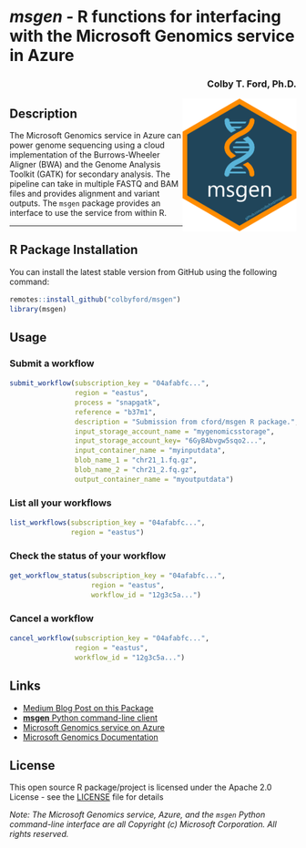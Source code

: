 
# *msgen* - R functions for interfacing with the Microsoft Genomics service in Azure
<h3 align = "right">Colby T. Ford, Ph.D.</h3>
<img align="right" src="https://raw.githubusercontent.com/colbyford/msgen/master/img/msgen_hex.png" alt="msgen icon" width="200">

## Description

The Microsoft Genomics service in Azure can power genome sequencing using a cloud implementation of the Burrows-Wheeler Aligner (BWA) and the Genome Analysis Toolkit (GATK) for secondary analysis. The pipeline can take in multiple FASTQ and BAM files and provides alignment and variant outputs. The `msgen` package provides an interface to use the service from within R.

---
<!--<img align="center" src="https://raw.githubusercontent.com/colbyford/msgen/master/img/msgen_workflow.png" alt="msgen workflow">-->

## R Package Installation

You can install the latest stable version from GitHub using the following command:
```r
remotes::install_github("colbyford/msgen")
library(msgen)
```

## Usage
### Submit a workflow
```r
submit_workflow(subscription_key = "04afabfc...",
                region = "eastus",
                process = "snapgatk",
                reference = "b37m1",
                description = "Submission from cford/msgen R package.",
                input_storage_account_name = "mygenomicsstorage",
                input_storage_account_key= "6GyBAbvgw5sqo2...",
                input_container_name = "myinputdata",
                blob_name_1 = "chr21_1.fq.gz",
                blob_name_2 = "chr21_2.fq.gz",
                output_container_name = "myoutputdata")
```

### List all your workflows 
```r
list_workflows(subscription_key = "04afabfc...",
               region = "eastus")
```

### Check the status of your workflow
```r
get_workflow_status(subscription_key = "04afabfc...",
                    region = "eastus",
                    workflow_id = "12g3c5a...")
```

### Cancel a workflow
```r
cancel_workflow(subscription_key = "04afabfc...",
                region = "eastus",
                workflow_id = "12g3c5a...")
```


## Links

- [Medium Blog Post on this Package](https://colbyford.medium.com/msgen-r-package-af752f5ef3eb)
- [__msgen__ Python command-line client](https://github.com/microsoft/msgen)
- [Microsoft Genomics service on Azure](https://azure.microsoft.com/en-us/services/genomics/)
- [Microsoft Genomics Documentation](https://docs.microsoft.com/en-us/azure/genomics/)



## License

This open source R package/project is licensed under the Apache 2.0 License - see the [LICENSE](LICENSE) file for details

*Note: The Microsoft Genomics service, Azure, and the `msgen` Python command-line interface are all Copyright (c) Microsoft Corporation. All rights reserved.*
